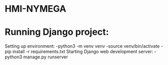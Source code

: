 # HMI-NYMEGA

# Running Django project:
Setting up environment: 
-python3 -m venv venv
-source venv/bin/activate
-pip install -r requirements.txt
Starting Django web development server: 
-python3 manage.py runserver